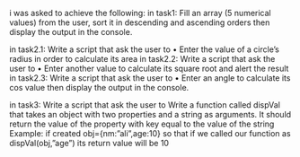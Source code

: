 i was asked to achieve the following:
in task1: Fill an array (5 numerical values) from the user, sort it in descending and 
ascending orders then display the output in the console. 

in task2.1: Write a script that ask the user to 
• Enter the value of a circle’s radius in order to calculate its area 
in task2.2: Write a script that ask the user to 
• Enter another value to calculate its square root and alert the result 
in task2.3: Write a script that ask the user to 
• Enter an angle to calculate its cos value then display the output in 
the console. 

in task3: Write a script that ask the user to 
Write a function called dispVal that takes an object with two 
properties and a string as arguments. It should return the value of the 
property with key equal to the value of the string 
Example: if created obj={nm:”ali”,age:10} so that if we called our 
function as dispVal(obj,”age”) its return value will be 10 
